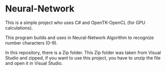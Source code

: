 # Neural-Network
This is a simple project who uses C# and OpenTK-OpenCL (for GPU calculations).

This program builds and uses in Neural-Network Algorithm to recognize number characters (0-9).


In this repository, there is a Zip folder.
This Zip folder was taken from Visual Studio and zipped, if you want to use this project, you have to unzip the file and open it in Visual Studio.
